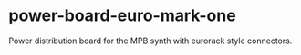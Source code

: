 # power-board-euro-mark-one
Power distribution board for the MPB synth with eurorack style connectors.
